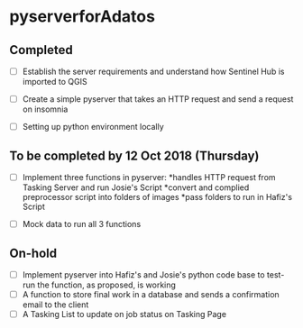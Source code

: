 # pyserverforAdatos


## Completed 
- [ ]  Establish the server requirements and understand how Sentinel Hub is imported to QGIS 
- [ ]  Create a simple pyserver that takes an HTTP request and send a request on insomnia 
- [ ]  Setting up python environment locally 


## To be completed by 12 Oct 2018 (Thursday) 
- [ ] Implement three functions in pyserver: 
  *handles HTTP request from Tasking Server and run Josie's Script 
  *convert and complied preprocessor script into folders of images
  *pass folders to run in Hafiz's Script
  
- [ ] Mock data to run all 3 functions


## On-hold 
- [ ] Implement pyserver into Hafiz's and Josie's python code base to test-run the function, as proposed, is working 
- [ ] A function to store final work in a database and sends a confirmation email to the client 
- [ ] A Tasking List to update on job status on Tasking Page 
